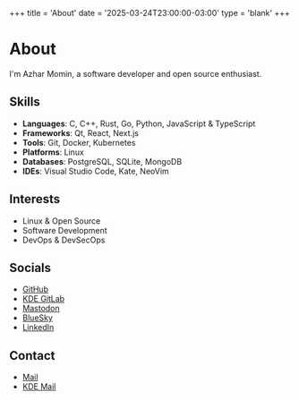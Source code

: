 +++
title = 'About'
date = '2025-03-24T23:00:00-03:00'
type = 'blank'
+++

# About

I'm Azhar Momin, a software developer and open source enthusiast.

## Skills

- **Languages**: C, C++, Rust, Go, Python, JavaScript & TypeScript
- **Frameworks**: Qt, React, Next.js
- **Tools**: Git, Docker, Kubernetes
- **Platforms**: Linux
- **Databases**: PostgreSQL, SQLite, MongoDB
- **IDEs**: Visual Studio Code, Kate, NeoVim

## Interests

- Linux & Open Source
- Software Development
- DevOps & DevSecOps

## Socials

- [GitHub](https://github.com/AmazingAkai)
- [KDE GitLab](https://invent.kde.org/amazingakai)
- [Mastodon](https://mastodon.social/@azharmomin)
- [BlueSky](https://bsky.app/profile/azharmomin.bsky.social)
- [LinkedIn](https://linkedin.com/in/azhar-momin)

## Contact

- [Mail](mailto:azharmomin@proton.me)
- [KDE Mail](mailto:azhar.momin@kdemail.net)

